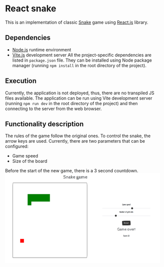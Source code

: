 # React snake
This is an implementation of classic [Snake](https://en.wikipedia.org/wiki/Snake_(video_game_genre)) game using [React.js](https://react.dev/) library.

## Dependencies
- [Node.js](https://nodejs.org/en) runtime environment
- [Vite.js](https://v2.vitejs.dev/) development server
All the project-specific dependencies are listed in `package.json` file. They can be installed using Node package manager (running `npm install` in the root directory of the project).

## Execution
Currently, the application is not deployed, thus, there are no transpiled JS files available. The application can be run using Vite development server (running `npm run dev` in the root directory of the project) and then connecting to the server from the web browser.

## Functionality description
The rules of the game follow the original ones. To control the snake, the arrow keys are used. Currently, there are two parameters that can be configured:
- Game speed
- Size of the board

Before the start of the new game, there is a 3 second countdown.
![ui](./images/ui.png)